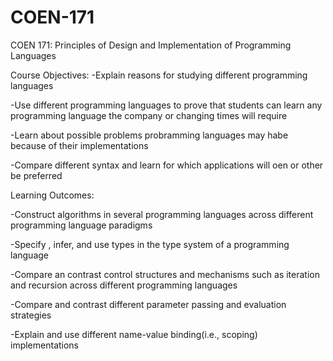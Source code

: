 # COEN-171


COEN 171: Principles of Design and Implementation of Programming Languages

Course Objectives:
  -Explain reasons for studying different programming languages
  
  -Use different programming languages to prove that students can learn any programming language the company or changing times will require
  
  -Learn about possible problems probramming languages may habe because of their implementations
  
  -Compare different syntax and learn for which applications will oen or other be preferred
  
  
Learning Outcomes:

  -Construct algorithms in several programming languages across different programming language paradigms
  
  -Specify , infer, and use types in the type system of a programming language
  
  -Compare an contrast control structures and mechanisms such as iteration and recursion across different programming languages
  
   -Compare and contrast different parameter passing and evaluation strategies
   
   -Explain and use different name-value binding(i.e., scoping) implementations
  
  
    
